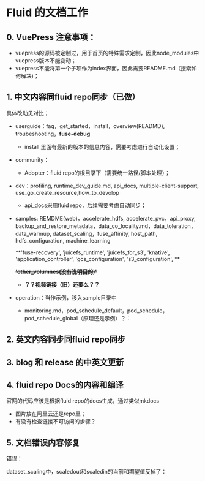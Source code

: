 # Fluid 的文档工作

## 0. VuePress 注意事项：

- vuepress的源码被定制过，用于首页的特殊需求定制，因此node_modules中vuepress版本不能变动；
- vuepress不能将第一个子项作为index界面，因此需要README.md（搜索如何解决)；



## 1. 中文内容同fluid repo同步（已做）

具体改动见对比；

- userguide：faq，get_started，install，overview(READMD), troubeshooting，**fuse-debug**

  - install 里面有最新的版本的信息内容，需要考虑进行自动化设置；

- community：

  - Adopter：fluid repo的根目录下（需要统一路径/脚本处理）；

- dev：profiling, runtime_dev_guide.md, api_docs, multiple-client-support, use_go_create_resource,how_to_devolop

  - api_docs采用fluid repo，后续需要考虑自动同步；

- samples: REMDME(web)，accelerate_hdfs, accelerate_pvc，api_proxy,  backup_and_restore_metadata，data_co_locality.md，data_toleration，data_warmup, dataset_scaling，fuse_affinity, host_path, hdfs_configuration, machine_learning

  **'fuse-recovery', 'juicefs_runtime', 'juicefs_for_s3', 'knative', 'application_controller', 'gcs_configuration', 's3_configuration', **

  ~~**'other_volumnes(没有说明目的)'**~~

  - **？？视频链接（旧）还要么？？**

- operation：当作示例，移入sample目录中
  - monitoring.md，~~pod_schedule_default~~，~~pod_schedule~~，pod_schedule_global（原理还是示例）？：



## 2. 英文内容同步同fluid repo同步



## 3. blog 和 release 的中英文更新



## 4. fluid repo Docs的内容和编译

官网的代码应该是根据fluid repo的docs生成，通过类似mkdocs

- 图片放在阿里云还是repo里；
- 有没有检查链接不可访问的步骤？


## 5. 文档错误内容修复

错误：

dataset_scaling中，scaledout和scaledin的当前和期望值反掉了：
